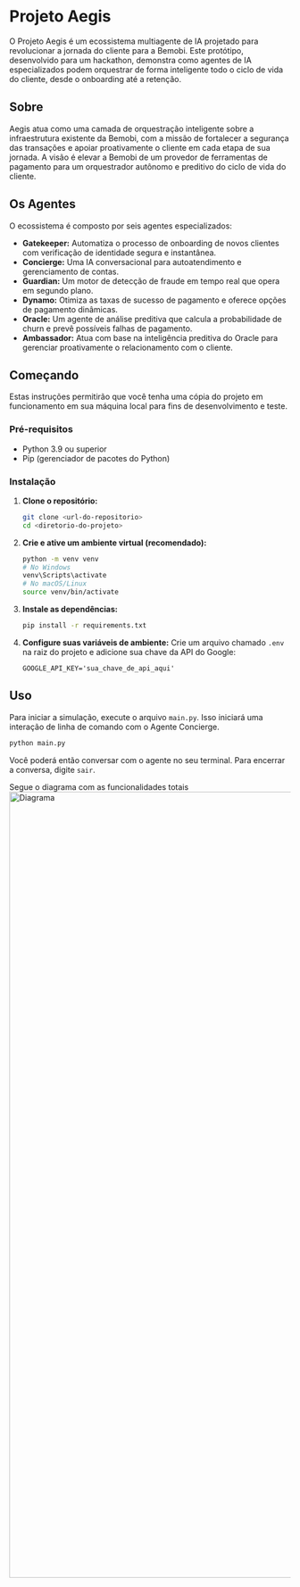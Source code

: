# Projeto Aegis

O Projeto Aegis é um ecossistema multiagente de IA projetado para revolucionar a jornada do cliente para a Bemobi. Este protótipo, desenvolvido para um hackathon, demonstra como agentes de IA especializados podem orquestrar de forma inteligente todo o ciclo de vida do cliente, desde o onboarding até a retenção.

## Sobre

Aegis atua como uma camada de orquestração inteligente sobre a infraestrutura existente da Bemobi, com a missão de fortalecer a segurança das transações e apoiar proativamente o cliente em cada etapa de sua jornada. A visão é elevar a Bemobi de um provedor de ferramentas de pagamento para um orquestrador autônomo e preditivo do ciclo de vida do cliente.

## Os Agentes

O ecossistema é composto por seis agentes especializados:

*   **Gatekeeper:** Automatiza o processo de onboarding de novos clientes com verificação de identidade segura e instantânea.
*   **Concierge:** Uma IA conversacional para autoatendimento e gerenciamento de contas.
*   **Guardian:** Um motor de detecção de fraude em tempo real que opera em segundo plano.
*   **Dynamo:** Otimiza as taxas de sucesso de pagamento e oferece opções de pagamento dinâmicas.
*   **Oracle:** Um agente de análise preditiva que calcula a probabilidade de churn e prevê possíveis falhas de pagamento.
*   **Ambassador:** Atua com base na inteligência preditiva do Oracle para gerenciar proativamente o relacionamento com o cliente.

## Começando

Estas instruções permitirão que você tenha uma cópia do projeto em funcionamento em sua máquina local para fins de desenvolvimento e teste.

### Pré-requisitos

*   Python 3.9 ou superior
*   Pip (gerenciador de pacotes do Python)

### Instalação

1.  **Clone o repositório:**
    ```sh
    git clone <url-do-repositorio>
    cd <diretorio-do-projeto>
    ```

2.  **Crie e ative um ambiente virtual (recomendado):**
    ```sh
    python -m venv venv
    # No Windows
    venv\Scripts\activate
    # No macOS/Linux
    source venv/bin/activate
    ```

3.  **Instale as dependências:**
    ```sh
    pip install -r requirements.txt
    ```

4.  **Configure suas variáveis de ambiente:**
    Crie um arquivo chamado `.env` na raiz do projeto e adicione sua chave da API do Google:
    ```
    GOOGLE_API_KEY='sua_chave_de_api_aqui'
    ```

## Uso

Para iniciar a simulação, execute o arquivo `main.py`. Isso iniciará uma interação de linha de comando com o Agente Concierge.

```sh
python main.py
```

Você poderá então conversar com o agente no seu terminal. Para encerrar a conversa, digite `sair`.

Segue o diagrama com as funcionalidades totais
<img width="1415" height="1409" alt="Diagrama" src="https://github.com/user-attachments/assets/9ba3bf92-181e-4d5f-baa8-7aa45bcb82af" />
